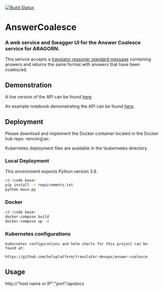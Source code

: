 [![Build Status](https://travis-ci.com/TranslatorIIPrototypes/AnswerCoalesce.svg?branch=master)](https://travis-ci.com/TranslatorIIPrototypes/AnswerCoalesce)

# AnswerCoalesce
### A web service and Swagger UI for the Answer Coalesce service for ARAGORN.

This serivce accepts a [translator reasoner standard message](https://github.com/NCATS-Tangerine/NCATS-ReasonerStdAPI) containing answers and returns the same format with answers that have been coalesced.

## Demonstration

A live version of the API can be found [here](https://answercoalesce.renci.org/apidocs/).

An example notebook demonstrating the API can be found [here](https://github.com/TranslatorIIPrototypes/AnswerCoalesce/blob/master/documentation/AnswerCoalescence.ipynb).

## Deployment

Please download and implement the Docker container located in the Docker hub repo: renciorg\ac.

Kubernetes deployment files are available in the \kubernetes directory.

### Local Deployment

This environment expects Python version 3.8.

```bash
cd <code base>
pip install -r requirements.txt
python main.py
```

### Docker

```bash
cd <code base>
docker-compose build
docker-compose up -d
```

### Kubernetes configurations
    kubernetes configurations and helm charts for this project can be found at: 
    
    https://github.com/helxplatform/translator-devops/answer-coalesce
    
## Usage

http://"host name or IP":"port"/apidocs
